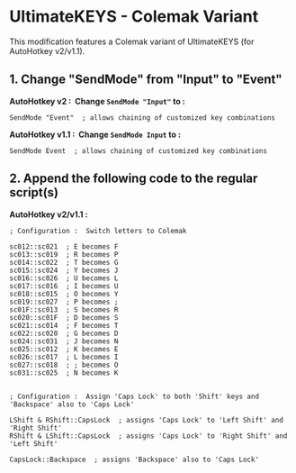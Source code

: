 # UltimateKEYS - Colemak Variant

This modification features a Colemak variant of UltimateKEYS (for AutoHotkey v2/v1.1).

## 1. Change "SendMode" from "Input" to "Event"

**AutoHotkey v2&nbsp;: &nbsp;Change `SendMode "Input"` to&nbsp;:**

```autohotkey
SendMode "Event"  ; allows chaining of customized key combinations
```

**AutoHotkey v1.1&nbsp;: &nbsp;Change `SendMode Input` to&nbsp;:**

```autohotkey
SendMode Event  ; allows chaining of customized key combinations
```

## 2. Append the following code to the regular script(s)

**AutoHotkey v2/v1.1&nbsp;:**

```autohotkey
; Configuration :  Switch letters to Colemak

sc012::sc021  ; E becomes F
sc013::sc019  ; R becomes P
sc014::sc022  ; T becomes G
sc015::sc024  ; Y becomes J
sc016::sc026  ; U becomes L
sc017::sc016  ; I becomes U
sc018::sc015  ; O becomes Y
sc019::sc027  ; P becomes ;
sc01F::sc013  ; S becomes R
sc020::sc01F  ; D becomes S
sc021::sc014  ; F becomes T
sc022::sc020  ; G becomes D
sc024::sc031  ; J becomes N
sc025::sc012  ; K becomes E
sc026::sc017  ; L becomes I
sc027::sc018  ; ; becomes O
sc031::sc025  ; N becomes K


; Configuration :  Assign 'Caps Lock' to both 'Shift' keys and 'Backspace' also to 'Caps Lock'

LShift & RShift::CapsLock  ; assigns 'Caps Lock' to 'Left Shift' and 'Right Shift'
RShift & LShift::CapsLock  ; assigns 'Caps Lock' to 'Right Shift' and 'Left Shift'

CapsLock::Backspace  ; assigns 'Backspace' also to 'Caps Lock'
```
